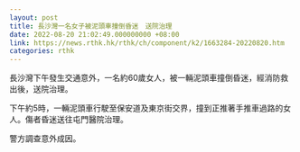 ```yaml
---
layout: post
title: 長沙灣一名女子被泥頭車撞倒昏迷　送院治理
date: 2022-08-20 21:02:49.000000000 +08:00
link: https://news.rthk.hk/rthk/ch/component/k2/1663284-20220820.htm
categories: rthk
---
```


長沙灣下午發生交通意外，一名約60歲女人，被一輛泥頭車撞倒昏迷，經消防救出後，送院治理。

下午約5時，一輛泥頭車行駛至保安道及東京街交界，撞到正推著手推車過路的女人。傷者昏迷送往屯門醫院治理。

警方調查意外成因。
